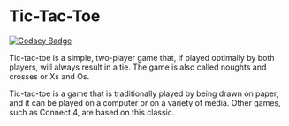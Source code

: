 # Tic-Tac-Toe

[![Codacy Badge](https://api.codacy.com/project/badge/Grade/d407c3579567404b93553d1be2aabf0a)](https://app.codacy.com/gh/yaswanthmittireddy/stepin-miniproject?utm_source=github.com&utm_medium=referral&utm_content=yaswanthmittireddy/stepin-miniproject&utm_campaign=Badge_Grade_Settings)

Tic-tac-toe is a simple, two-player game that, if played optimally by both players, will always result in a tie. The game is also called noughts and crosses or Xs and Os.


Tic-tac-toe is a game that is traditionally played by being drawn on paper, and it can be played on a computer or on a variety of media. Other games, such as Connect 4, are based on this classic.
